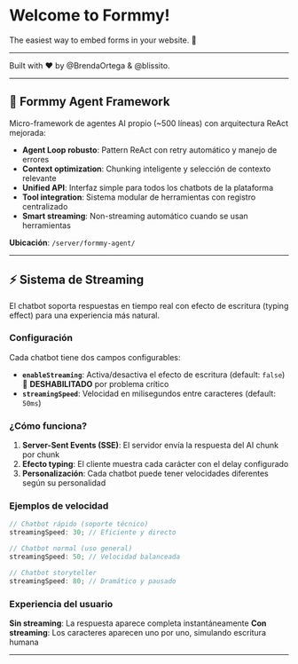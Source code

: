 # Welcome to Formmy!

The easiest way to embed forms in your website. 👻

---

Built with ❤️ by @BrendaOrtega & @blissito.

---

## 🤖 Formmy Agent Framework

Micro-framework de agentes AI propio (~500 líneas) con arquitectura ReAct mejorada:

- **Agent Loop robusto**: Pattern ReAct con retry automático y manejo de errores
- **Context optimization**: Chunking inteligente y selección de contexto relevante
- **Unified API**: Interfaz simple para todos los chatbots de la plataforma
- **Tool integration**: Sistema modular de herramientas con registro centralizado
- **Smart streaming**: Non-streaming automático cuando se usan herramientas

**Ubicación**: `/server/formmy-agent/`

---

## ⚡ Sistema de Streaming

El chatbot soporta respuestas en tiempo real con efecto de escritura (typing effect) para una experiencia más natural.

### Configuración

Cada chatbot tiene dos campos configurables:

- **`enableStreaming`**: Activa/desactiva el efecto de escritura (default: `false`) 🚨 **DESHABILITADO** por problema crítico
- **`streamingSpeed`**: Velocidad en milisegundos entre caracteres (default: `50ms`)

### ¿Cómo funciona?

1. **Server-Sent Events (SSE)**: El servidor envía la respuesta del AI chunk por chunk
2. **Efecto typing**: El cliente muestra cada carácter con el delay configurado
3. **Personalización**: Cada chatbot puede tener velocidades diferentes según su personalidad

### Ejemplos de velocidad

```javascript
// Chatbot rápido (soporte técnico)
streamingSpeed: 30; // Eficiente y directo

// Chatbot normal (uso general)
streamingSpeed: 50; // Velocidad balanceada

// Chatbot storyteller
streamingSpeed: 80; // Dramático y pausado
```

### Experiencia del usuario

**Sin streaming**: La respuesta aparece completa instantáneamente
**Con streaming**: Los caracteres aparecen uno por uno, simulando escritura humana

---
